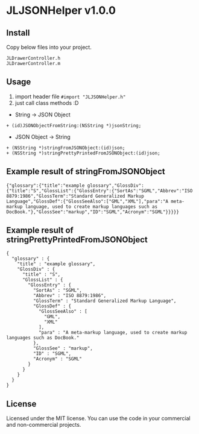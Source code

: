 # JLJSONHelper v1.0.0

## Install

Copy below files into your project. 
```
JLDrawerController.h
JLDrawerController.m
```


## Usage

1. import header file `#import "JLJSONHelper.h"`
2. just call class methods :D

* String -> JSON Object
```
+ (id)JSONObjectFromString:(NSString *)jsonString;
```

* JSON Object -> String
```
+ (NSString *)stringFromJSONObject:(id)json;
+ (NSString *)stringPrettyPrintedFromJSONObject:(id)json;
```


## Example result of stringFromJSONObject
```
{"glossary":{"title":"example glossary","GlossDiv":{"title":"S","GlossList":{"GlossEntry":{"SortAs":"SGML","Abbrev":"ISO 8879:1986","GlossTerm":"Standard Generalized Markup Language","GlossDef":{"GlossSeeAlso":["GML","XML"],"para":"A meta-markup language, used to create markup languages such as DocBook."},"GlossSee":"markup","ID":"SGML","Acronym":"SGML"}}}}}
```

## Example result of stringPrettyPrintedFromJSONObject
```
{
  "glossary" : {
    "title" : "example glossary",
    "GlossDiv" : {
      "title" : "S",
      "GlossList" : {
        "GlossEntry" : {
          "SortAs" : "SGML",
          "Abbrev" : "ISO 8879:1986",
          "GlossTerm" : "Standard Generalized Markup Language",
          "GlossDef" : {
            "GlossSeeAlso" : [
              "GML",
              "XML"
            ],
            "para" : "A meta-markup language, used to create markup languages such as DocBook."
          },
          "GlossSee" : "markup",
          "ID" : "SGML",
          "Acronym" : "SGML"
        }
      }
    }
  }
}
```


## License

Licensed under the MIT license. You can use the code in your commercial and non-commercial projects.

